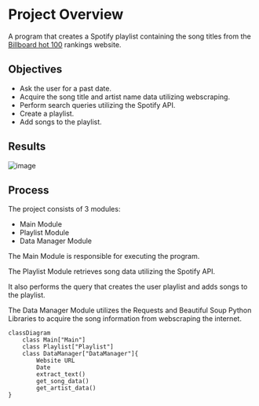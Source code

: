 # Project Overview
A program that creates a Spotify playlist containing the song titles from the [Billboard hot 100](https://www.billboard.com/charts/hot-100/) rankings website.


## Objectives
- Ask the user for a past date.
- Acquire the song title and artist name data utilizing webscraping.
- Perform search queries utilizing the Spotify API.
- Create a playlist.
- Add songs to the playlist.

## Results
![image](https://github.com/frantzalexander/birthday_playlist/assets/128331579/9bd70017-0e41-4a2e-a0a6-5dd7bdfc9d8e)


## Process
The project consists of 3 modules:
- Main Module
- Playlist Module
- Data Manager Module

The Main Module is responsible for executing the program.


The Playlist Module retrieves song data utilizing the Spotify API. 


It also performs the query that creates the user playlist and adds songs to the playlist. 


The Data Manager Module utilizes the Requests and Beautiful Soup Python Libraries to acquire the song information from webscraping the internet.


```mermaid
classDiagram
    class Main["Main"]
    class Playlist["Playlist"]
    class DataManager["DataManager"]{
        Website URL
        Date
        extract_text()
        get_song_data()
        get_artist_data()
}
